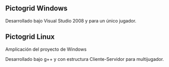 ## Pictogrid Windows

Desarrollado bajo Visual Studio 2008 y para un único jugador.

## Pictogrid Linux

Amplicación del proyecto de Windows

Desarrollado bajo g++ y con estructura Cliente-Servidor para multijugador.